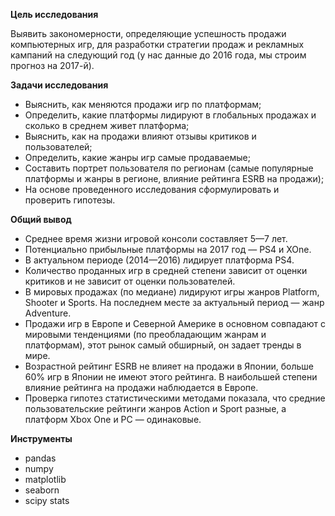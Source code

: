 **Цель исследования**

Выявить закономерности, определяющие успешность продажи компьютерных игр, для разработки стратегии продаж и рекламных кампаний на следующий год (у нас данные до 2016 года, мы строим прогноз на 2017-й).

**Задачи исследования**
- Выяснить, как меняются продажи игр по платформам;
- Определить, какие платформы лидируют в глобальных продажах и сколько в среднем живет платформа;
- Выяснить, как на продажи влияют отзывы критиков и пользователей;
- Определить, какие жанры игр самые продаваемые;
- Составить портрет пользователя по регионам (самые популярные платформы и жанры в регионе, влияние рейтинга ESRB на продажи);
- На основе проведенного исследования сформулировать и проверить гипотезы.

**Общий вывод**
- Среднее время жизни игровой консоли составляет 5—7 лет.
- Потенциально прибыльные платформы на 2017 год — PS4 и XOne.
- В актуальном периоде (2014—2016) лидирует платформа PS4.
- Количество проданных игр в средней степени зависит от оценки критиков и не зависит от оценки пользователей.
- В мировых продажах (по медиане) лидируют игры жанров Platform, Shooter и Sports. На последнем месте за актуальный период — жанр Adventure.
- Продажи игр в Европе и Северной Америке в основном совпадают с мировыми тенденциями (по преобладающим жанрам и платформам), этот рынок самый обширный, он задает тренды в мире.
- Возрастной рейтинг ESRB не влияет на продажи в Японии, больше 60% игр в Японии не имеют этого рейтинга. В наибольшей степени влияние рейтинга на продажи наблюдается в Европе.
- Проверка гипотез статистическими методами показала, что средние пользовательские рейтинги жанров Action и Sport разные, а платформ Xbox One и PC — одинаковые.

**Инструменты**

- pandas
- numpy
- matplotlib
- seaborn
- scipy stats

